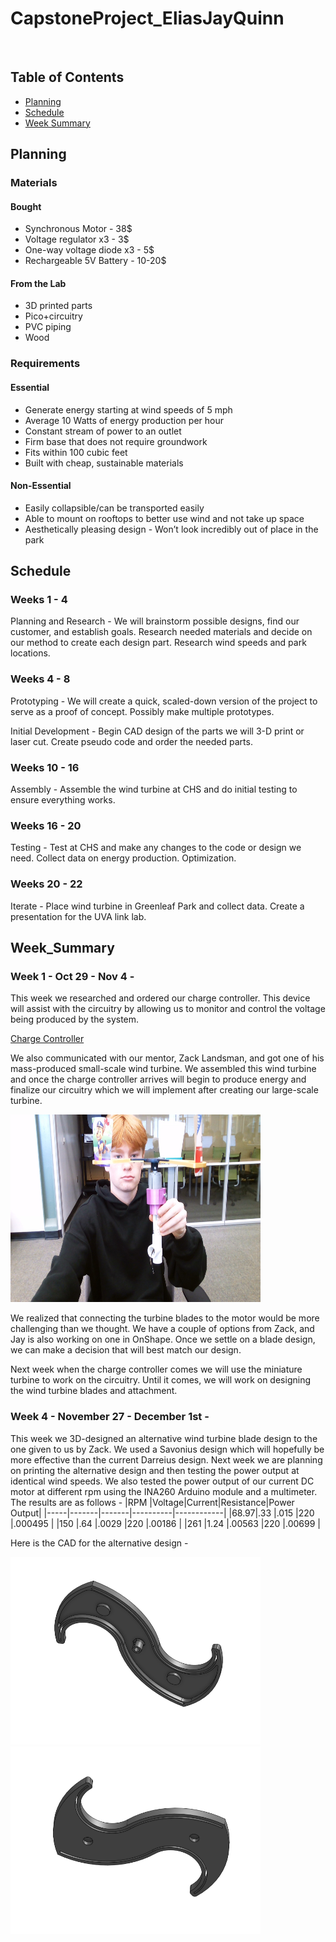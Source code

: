 # CapstoneProject_EliasJayQuinn

&nbsp;

## Table of Contents
* [Planning](#Planning)
* [Schedule](#Schedule)
* [Week Summary](#Week_Summary)

## Planning  

### Materials 

#### Bought

 - Synchronous Motor - 38$
 - Voltage regulator x3 - 3$ 
 - One-way voltage diode x3 - 5$
 - Rechargeable 5V Battery - 10-20$

#### From the Lab

 - 3D printed parts 
 - Pico+circuitry
 - PVC piping
 - Wood

### Requirements 

#### Essential

- Generate energy starting at wind speeds of 5 mph
- Average 10 Watts of energy production per hour
- Constant stream of power to an outlet  
- Firm base that does not require groundwork 
- Fits within 100 cubic feet
- Built with cheap, sustainable materials

#### Non-Essential

- Easily collapsible/can be transported easily
- Able to mount on rooftops to better use wind and not take up space
- Aesthetically pleasing design - Won’t look incredibly out of place in the park


## Schedule

### Weeks 1 - 4

Planning and Research - We will brainstorm possible designs, find our customer, and establish goals. Research needed materials and decide on our method to create each design part. Research wind speeds and park locations.

### Weeks 4 - 8 

Prototyping - We will create a quick, scaled-down version of the project to serve as a proof of concept. Possibly make multiple prototypes.

Initial Development - Begin CAD design of the parts we will 3-D print or laser cut. Create pseudo code and order the needed parts.

### Weeks 10 - 16 

Assembly - Assemble the wind turbine at CHS and do initial testing to ensure everything works.

### Weeks 16 - 20

Testing - Test at CHS and make any changes to the code or design we need. Collect data on energy production. Optimization.

### Weeks 20 - 22

Iterate - Place wind turbine in Greenleaf Park and collect data. Create a presentation for the UVA link lab.

## Week_Summary 

### Week 1 - Oct 29 - Nov 4 - 

This week we researched and ordered our charge controller. This device will assist with the circuitry by allowing us to monitor and control the voltage being produced by the system. 

[Charge Controller](https://www.amazon.com/Renogy-Wanderer-Amp-12V-24V/dp/B07NPDWZJ7?th=1)

We also communicated with our mentor, Zack Landsman, and got one of his mass-produced small-scale wind turbine. We assembled this wind turbine and once the charge controller arrives will begin to produce energy and finalize our circuitry which we will implement after creating our large-scale turbine. 

<img src="Images/WIN_20231108_09_21_16_Pro.jpg" width="400" height="300" />

We realized that connecting the turbine blades to the motor would be more challenging than we thought. We have a couple of options from Zack, and Jay is also working on one in OnShape. Once we settle on a blade design, we can make a decision that will best match our design.

Next week when the charge controller comes we will use the miniature turbine to work on the circuitry. Until it comes, we will work on designing the wind turbine blades and attachment.  

### Week 4 - November 27 - December 1st - 

This week we 3D-designed an alternative wind turbine blade design to the one given to us by Zack. We used a Savonius design which will hopefully be more effective than the current Darreius design. Next week we are planning on printing the alternative design and then testing the power output at identical wind speeds. We also tested the power output of our current DC motor at different rpm using the INA260 Arduino module and a multimeter.
The results are as follows - 
|RPM  |Voltage|Current|Resistance|Power Output|
|-----|-------|-------|----------|------------|
|68.97|.33    |.015   |220       |.000495     |
|150  |.64    |.0029  |220       |.00186      |
|261  |1.24   |.00563 |220       |.00699      |

Here is the CAD for the alternative design - 

<img src="Images/1.PNG" width="400" height="300" />

<img src="Images/2.PNG" width="400" height="300" />

